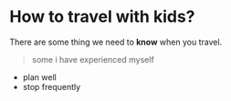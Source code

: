 # How to travel with kids?

There are some thing we need to **know** when you travel. 

> some i have experienced myself

- plan well
- stop frequently
